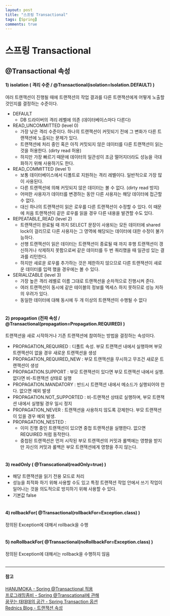 ```yaml
---
layout: post
title: "스프링 Transactional"
tags: [Spring]
comments: true
---
```


# 스프링 Transactional
## @Transactional 속성
#### 1) isolation ( 격리 수준 / @Transactional(isolation=Isolation.DEFAULT) )
여러 트랜잭션이 진행될 때에 트랜잭션의 작업 결과를 다른 트랜잭션에게 어떻게 노출할 것인지를 결정하는 수준이다.

- DEFAULT
  - DB 드라이버의 격리 레벨에 의존 (데이터베이스마다 다른다)
- READ_UNCOMMITTED (level 0)
    - 가장 낮은 격리 수준이다. 하나의 트랜잭션이 커밋되기 전에 그 변화가 다른 트랜잭션에 노출되는 문제가 있다.
    - 트랜잭션에 처리 중인 혹은 아직 커밋되지 않은 데이터를 다른 트랜잭션이 읽는 것을 허용한다. (dirty read 허용)
    - 하지만 가장 빠르기 때문에 데이터의 일관성이 조금 떨어지더라도 성능을 극대화하기 위해 사용하기도 한다.
- READ_COMMITTED (level 1)
    - 보통 데이터베이스에서 디폴트로 지원하는 격리 레벨이다. 일반적으로 가장 많이 사용된다.
    - 다른 트랜잭션에 의해 커밋되지 않은 데이터는 볼 수 없다. (dirty read 방지)
    - 어떠한 사용자가 데이터를 변경하는 동안 다른 사용자는 해당 데이터에 접근할 수 없다.
    - 대신 하나의 트랜잭션이 읽은 로우를 다른 트랜잭션이 수정할 수 있다. 이 때문에 처음 트랜잭션이 같은 로우를 읽을 경우 다른 내용을 발견할 수도 있다.
- REPEATABLE_READ (level 2)
    - 트랜잭션이 완료될 때 까지 SELECT 문장이 사용되는 모든 데이터에 shared lock이 걸리므로 다른 사용자는 그 영역에 해당되는 데이터에 대한 수정이 불가능하다.
    - 선행 트랜잭션이 읽은 데이터는 트랜잭션이 종료될 때 까지 후행 트랜잭션이 갱신하거나 삭제하지 못함으로써 같은 데이터를 두 번 쿼리했을 때 일관성 있는 결과를 리턴한다.
    - 하지만 새로운 로우를 추가하는 것은 제한하지 않으므로 다른 트랜잭션이 새로운 데이터를 입력 했을 경우에는 볼 수 있다.
- SERIALIZABLE (level 3)
    - 가장 높은 격리 레벨로 이름 그대로 트랜잭션을 순차적으로 진행시켜 준다.
    - 여러 트랜잭션이 동시에 같은 테이블의 정보를 엑세스 하지 못하므로 성능 저하의 우려가 있다.
    - 동일한 데이터에 대해 동시에 두 개 이상의 트랜잭션이 수행될 수 없다
<br><br>

#### 2) propagation (전파 속성 / @Transactional(propagation=Propagation.REQUIRED) )
트랜잭션을 새로 시작하거나 기존 트랜잭션에 참여하는 방법을 결정하는 속성이다.

- PROPAGATION_REQUIRED : 디폴트 속성. 부모 트랜잭션 내에서 실행하며 부모 트랜잭션이 없을 경우 새로운 트랜잭션을 생성
- PROPAGATION_REQUIRED_NEW : 부모 트랜잭션을 무시하고 무조건 새로운 트랜잭션이 생성
- PROPAGATION.SUPPORT : 부모 트랜잭션이 있다면 부모 트랜잭션 내에서 실행. 없다면 비-트랜잭션 상태로 실행
- PROPAGATION.MANDATORY : 반드시 트랜잭션 내에서 메소드가 실행되어야 한다. 없으면 예외 발생
- PROPAGATION.NOT_SUPPORTED : 비-트랜잭션 상태로 실행하며, 부모 트랜잭션 내에서 실행될 경우 일시 정지
- PROPAGATION_NEVER : 트랜잭션을 사용하지 않도록 강제한다. 부모 트랜잭션이 있을 경우 예외 발생.
- PROPAGATION_NESTED :
    - 이미 진행 중인 트랜잭션이 있으면 중첩 트랜잭션을 실행한다. 없으면 REQUIRED 처럼 동작한다.
    - 중첩된 트랜잭션은 먼저 시작된 부모 트랜잭션의 커밋과 롤백에는 영향을 받지만 자신의 커밋과 롤백은 부모 트랜잭션에게 영향을 주지 않는다.
<br><br>

#### 3) readOnly ( @Transcational(readOnly=true) )
- 해당 트랜잭션을 읽기 전용 모드로 처리
- 성능을 최적화 하기 위해 사용할 수도 있고 특정 트랜잭션 작업 안에서 쓰기 작업이 일어나는 것을 의도적으로 방지하기 위해 사용할 수 있다.
- 기본값 false
<br><br>

#### 4) rollbackFor( @Transactional(rollbackFor=Exception.class) )
정의된 Exception에 대해서 rollback을 수행
<br><br>

#### 5) noRollbackFor( @Transactional(noRollbackFor=Exception.class) )
정의된 Exception에 대해서는 rollback을 수행하지 않음
<br><br>

---
#### 참고
[HANUMOKA - Spring @Transactional 적용](https://blog.hanumoka.net/2018/09/11/spring-20180911-spring-Transactional/) <br>
[프로그래밍좀비 - Spring @Transcational에 관해](http://soulduse.tistory.com/40)<br>
[꿈꾸는 태태태의 공간 - Spring Transaction 옵션](https://taetaetae.github.io/2016/10/08/20161008/)<br>
[Rednics Blog - 트랜잭션 속성](http://springsource.tistory.com/136)<br>
